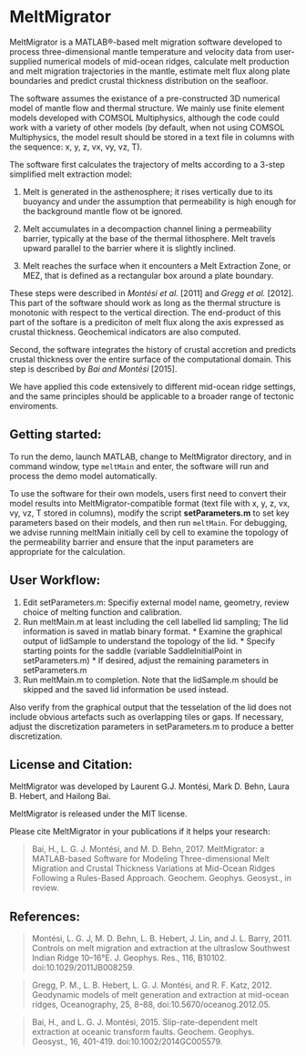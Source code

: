 # MeltMigrator
MeltMigrator is a MATLAB®-based melt migration software developed to process three-dimensional mantle temperature and velocity data from user-supplied numerical models of mid-ocean ridges, calculate melt production and melt migration trajectories in the mantle, estimate melt flux along plate boundaries and predict crustal thickness distribution on the seafloor.

The software assumes the existance of a pre-constructed 3D numerical model of mantle flow and thermal structure. We mainly use finite element models developed with COMSOL Multiphysics, although the code could work with a variety of other models (by default, when not using COMSOL Multiphysics, the model result should be stored in a text file in columns with the sequence: x, y, z, vx, vy, vz, T).

The software first calculates the trajectory of melts according to a 3-step simplified melt extraction model:

  1) Melt is generated in the asthenosphere; it rises vertically due to its buoyancy and under the assumption that permeability is high enough for the background mantle flow ot be ignored.
  
  2) Melt accumulates in a decompaction channel lining a permeability barrier, typically at the base of the thermal lithosphere. Melt travels upward parallel to the barrier where it is slightly inclined.
  
  3) Melt reaches the surface when it encounters a Melt Extraction Zone, or MEZ, that is defined as a rectangular box around a plate boundary.

These steps were described in *Montési et al.* [2011] and *Gregg et al.* [2012]. This part of the software should work as long as the thermal structure is monotonic with respect to the vertical direction.
The end-product of this part of the softare is a prediciton of melt flux along the axis expressed as crustal thickness. Geochemical indicators are also computed.

Second, the software integrates the history of crustal accretion and predicts crustal thickness over the entire surface of the computational domain. This step is described by *Bai and Montési* [2015].

We have applied this code extensively to different mid-ocean ridge settings, and the same principles should be applicable to a broader range of tectonic enviroments. 

## Getting started:

To run the demo, launch MATLAB, change to MeltMigrator directory, and in command window, type `meltMain` and enter, the software will run and process the demo model automatically.

To use the software for their own models, users first need to convert their model results into MeltMigrator-compatible format (text file with x, y, z, vx, vy, vz, T stored in columns), modify the script **setParameters.m** to set key parameters based on their models, and then run `meltMain`. For debugging, we advise running meltMain initially cell by cell to examine the topology of the permeability barrier and ensure that the input parameters are appropriate for the calculation.

## User Workflow:

  1) Edit setParameters.m: Specifiy external model name, geometry, review choice of melting function and calibration.
  2) Run meltMain.m at least including the cell labelled lid sampling; The lid information is saved in matlab binary format.
    * Examine the graphical output of lidSample to understand the topology of the lid. 
    * Specify starting points for the saddle (variable SaddleInitialPoint in setParameters.m)
    * If desired, adjust the remaining parameters in setParameters.m
  3) Run meltMain.m to completion. Note that the lidSample.m should be skipped and the saved lid information be used instead.
  
Also verify from the graphical output that the tesselation of the lid does not include obvious artefacts such as overlapping tiles or gaps. If necessary, adjust the discretization parameters in setParameters.m to produce a better discretization.

## License and Citation:
MeltMigrator was developed by Laurent G.J. Montési, Mark D. Behn, Laura B. Hebert, and Hailong Bai.

MeltMigrator is released under the MIT license.

Please cite MeltMigrator in your publications if it helps your research:

> Bai, H., L. G. J. Montési, and M. D. Behn, 2017. MeltMigrator: a MATLAB-based Software for Modeling Three-dimensional Melt Migration and Crustal Thickness Variations at Mid-Ocean Ridges Following a Rules-Based Approach. Geochem. Geophys. Geosyst., in review.


## References:
> Montési, L. G. J, M. D. Behn, L. B. Hebert, J. Lin, and J. L. Barry, 2011. Controls on melt migration and extraction at the ultraslow Southwest Indian Ridge 10–16°E. J. Geophys. Res., 116, B10102. doi:10.1029/2011JB008259.
  
> Gregg, P. M., L. B. Hebert, L. G. J. Montési, and R. F. Katz, 2012. Geodynamic models of melt generation and extraction at mid-ocean ridges, Oceanography, 25, 8–88, doi:10.5670/oceanog.2012.05.
  
> Bai, H., and L. G. J. Montési, 2015. Slip-rate-dependent melt extraction at oceanic transform faults. Geochem. Geophys. Geosyst., 16, 401-419. doi:10.1002/2014GC005579.
